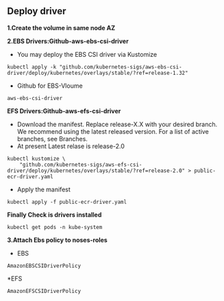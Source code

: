 ## Deploy driver ##
**1.Create the volume in same node AZ**

**2.EBS Drivers:Github-aws-ebs-csi-driver**

* You may deploy the EBS CSI driver via Kustomize

```
kubectl apply -k "github.com/kubernetes-sigs/aws-ebs-csi-driver/deploy/kubernetes/overlays/stable/?ref=release-1.32"
```

* Github for EBS-Vloume
```
aws-ebs-csi-driver
```

**EFS Drivers:Github-aws-efs-csi-driver**
* Download the manifest. Replace release-X.X with your desired branch. We recommend using the latest released version. For a list of active branches, see Branches.
* At present Latest relase is release-2.0
```
kubectl kustomize \
    "github.com/kubernetes-sigs/aws-efs-csi-driver/deploy/kubernetes/overlays/stable/?ref=release-2.0" > public-ecr-driver.yaml
```
* Apply the manifest
```
kubectl apply -f public-ecr-driver.yaml
```

**Finally Check is drivers installed**
```
kubectl get pods -n kube-system
```
**3.Attach Ebs policy to noses-roles**
* EBS
```
AmazonEBSCSIDriverPolicy
```

*EFS
```
AmazonEFSCSIDriverPolicy
```



